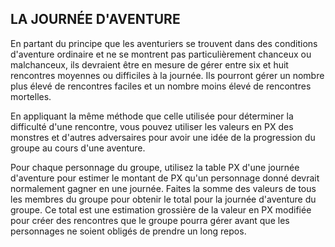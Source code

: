 ## LA JOURNÉE D'AVENTURE


En partant du principe que les aventuriers se trouvent dans
des conditions d'aventure ordinaire et ne se montrent pas
particulièrement chanceux ou malchanceux, ils devraient
être en mesure de gérer entre six et huit rencontres
moyennes ou difficiles à la journée. Ils pourront gérer un
nombre plus élevé de rencontres faciles et un nombre moins
élevé de rencontres mortelles.

En appliquant la même méthode que celle utilisée pour
déterminer la difficulté d'une rencontre, vous pouvez utiliser les
valeurs en PX des monstres et d'autres adversaires pour avoir
une idée de la progression du groupe au cours d'une aventure.

Pour chaque personnage du groupe, utilisez la table PX
d'une journée d'aventure pour estimer le montant de PX qu'un
personnage donné devrait normalement gagner en une journée.
Faites la somme des valeurs de tous les membres du groupe
pour obtenir le total pour la journée d'aventure du groupe. Ce
total est une estimation grossière de la valeur en PX modifiée
pour créer des rencontres que le groupe pourra gérer avant que
les personnages ne soient obligés de prendre un long repos.
